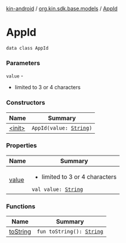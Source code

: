 [kin-android](../../index.md) / [org.kin.sdk.base.models](../index.md) / [AppId](./index.md)

# AppId

`data class AppId`

### Parameters

`value` -
* limited to 3 or 4 characters

### Constructors

| Name | Summary |
|---|---|
| [&lt;init&gt;](-init-.md) | `AppId(value: `[`String`](https://kotlinlang.org/api/latest/jvm/stdlib/kotlin/-string/index.html)`)` |

### Properties

| Name | Summary |
|---|---|
| [value](value.md) | <ul><li>limited to 3 or 4 characters</li></ul>`val value: `[`String`](https://kotlinlang.org/api/latest/jvm/stdlib/kotlin/-string/index.html) |

### Functions

| Name | Summary |
|---|---|
| [toString](to-string.md) | `fun toString(): `[`String`](https://kotlinlang.org/api/latest/jvm/stdlib/kotlin/-string/index.html) |

